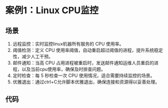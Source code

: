 # 案例1：Linux CPU监控

## 场景

1. 远程监控：实时监控linux机器所有服务的 CPU 使用率。
2. 阈值检测：定义 CPU 使用率阈值，自动重启超过阈值的进程，提升系统稳定性，减少人工干预。
3. 邮件通知：当高 CPU 占用进程被重启时，发送邮件通知运维人员重启的进程，以及当前cpu使用率，确保及时排查问题。
4. 定时检查：每 5 秒检查一次 CPU 使用情况，适合需要持续监控的场景。
5. 优雅退出：通过ctrl+C允许脚本优雅退出，确保连接和资源得以妥善处理。

## 代码

~~~python
~~~


